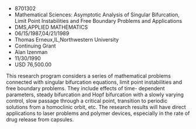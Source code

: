 
* 8701302
* Mathematical Sciences: Asymptotic Analysis of Singular Bifurcation, Limit Point Instabilities and Free Boundary Problems and Applications
* DMS,APPLIED MATHEMATICS
* 06/15/1987,04/21/1989
* Thomas Erneux,IL,Northwestern University
* Continuing Grant
* Alan Izenman
* 11/30/1990
* USD 76,500.00

This research program considers a series of mathematical problems connected
with singular bifurcation equations, limit point instabilities and free boundary
problems. They include effects of time- dependent parameters, steady bifurcation
and Hopf bifurcation with a slowly varying control, slow passage through a
critical point, transition to periodic solutions from a homoclinic orbit, etc.
The research results will have direct applications to laser problems and polymer
devices, especially in the rate of drug release from capsules.
